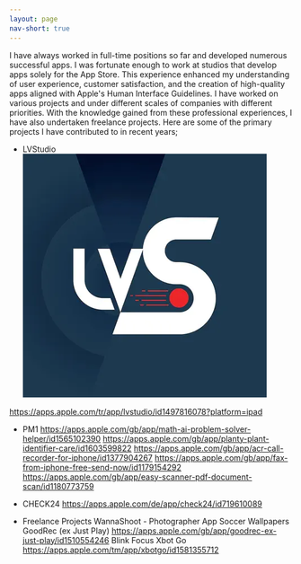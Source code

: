 ```yaml
---
layout: page
nav-short: true
---
```

I have always worked in full-time positions so far and developed numerous successful apps. I was fortunate enough to work at studios that develop apps solely for the App Store. This experience enhanced my understanding of user experience, customer satisfaction, and the creation of high-quality apps aligned with Apple's Human Interface Guidelines. I have worked on various projects and under different scales of companies with different priorities. With the knowledge gained from these professional experiences, I have also undertaken freelance projects. Here are some of the primary projects I have contributed to in recent years;

- LVStudio ![LVStudio logo](/assets/img/LVS.webp)

https://apps.apple.com/tr/app/lvstudio/id1497816078?platform=ipad

- PM1
 https://apps.apple.com/gb/app/math-ai-problem-solver-helper/id1565102390
 https://apps.apple.com/gb/app/planty-plant-identifier-care/id1603599822
 https://apps.apple.com/gb/app/acr-call-recorder-for-iphone/id1377904267
 https://apps.apple.com/gb/app/fax-from-iphone-free-send-now/id1179154292
 https://apps.apple.com/gb/app/easy-scanner-pdf-document-scan/id1180773759

- CHECK24
 https://apps.apple.com/de/app/check24/id719610089

- Freelance Projects
 WannaShoot - Photographer App
 Soccer Wallpapers
 GoodRec (ex Just Play)
 https://apps.apple.com/gb/app/goodrec-ex-just-play/id1510554246
 Blink Focus Xbot Go
 https://apps.apple.com/tm/app/xbotgo/id1581355712 
<!--My name is Inigo Montoya. I have the following qualities:-->
<!---->
<!--- I rock a great mustache-->
<!--- I'm extremely loyal to my family-->
<!---->
<!--What else do you need?-->
<!---->
<!--### My story-->
<!---->
<!--To be honest, I'm having some trouble remembering right now, so why don't you just watch [my movie](https://en.wikipedia.org/wiki/The_Princess_Bride_%28film%29) and it will answer **all** your questions.-->
